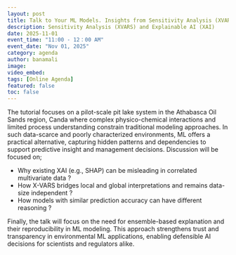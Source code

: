 ```yaml
---
layout: post
title: Talk to Your ML Models. Insights from Sensitivity Analysis (XVARS) and Explainable AI (XAI)
description: Sensitivity Analysis (XVARS) and Explainable AI (XAI)
date: 2025-11-01
event_time: "11:00 - 12：00 AM"        
event_date: "Nov 01, 2025"
category: agenda
author: banamali
image:
video_embed:
tags: [Online Agenda]
featured: false
toc: false
---
```



The tutorial focuses on a pilot-scale pit lake system in the Athabasca Oil Sands region, Canda where complex physico-chemical interactions and limited process understanding constrain traditional modeling approaches. In such data-scarce and poorly characterized environments, ML offers a practical alternative, capturing hidden patterns and dependencies to support predictive insight and management decisions. Discussion will be focused on;

- Why existing XAI (e.g., SHAP) can be misleading in correlated multivariate data ?
- How X-VARS bridges local and global interpretations and remains data-size independent ?
- How models with similar prediction accuracy can have different reasoning ?

Finally, the talk will focus on the need for ensemble-based explanation and their reproducibility in ML modeling. This approach strengthens trust and transparency in environmental ML applications, enabling defensible AI decisions for scientists and regulators alike.